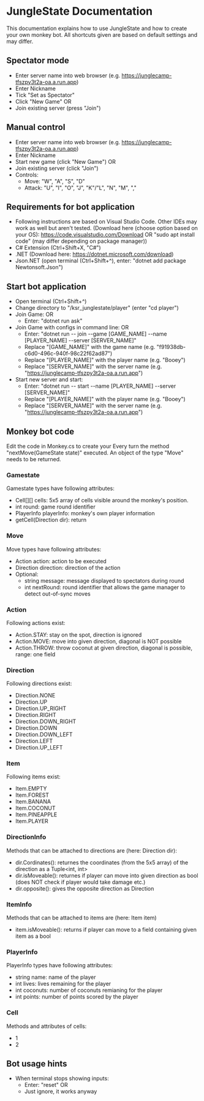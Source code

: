 # JungleState Documentation
This documentation explains how to use JungleState and how to create your own monkey bot. All shortcuts given are based on default settings and may differ.

## Spectator mode
* Enter server name into web browser (e.g. https://junglecamp-tfszpy3t2a-oa.a.run.app)
* Enter Nickname
* Tick "Set as Spectator"
* Click "New Game" OR
* Join existing server (press "Join")

## Manual control
* Enter server name into web browser (e.g. https://junglecamp-tfszpy3t2a-oa.a.run.app)
* Enter Nickname
* Start new game (click "New Game") OR
* Join existing server (click "Join")
* Controls:
    * Move: "W", "A", "S", "D"
    * Attack: "U", "I", "O", "J", "K"/"L", "N", "M", ","

## Requirements for bot application
* Following instructions are based on Visual Studio Code. Other IDEs may work as well but aren't tested. (Download here (choose option based on your OS): https://code.visualstudio.com/Download OR "sudo apt install code" (may differ depending on package manager))
* C# Extension (Ctrl+Shift+X, "C#")
* .NET (Download here: https://dotnet.microsoft.com/download)
* Json.NET (open terminal (Ctrl+Shift+^), enter: "dotnet add package Newtonsoft.Json")

## Start bot application
* Open terminal (Ctrl+Shift+^)
* Change directory to "/ksr_junglestate/player" (enter "cd player")
* Join Game: OR
    * Enter: "dotnet run ask"
* Join Game with configs in command line: OR
    * Enter: "dotnet run -- join --game [GAME_NAME]  --name [PLAYER_NAME] --server [SERVER_NAME]"
    * Replace "[GAME_NAME]" with the game name (e.g. "f91938db-c6d0-496c-940f-98c22f62ad87")
    * Replace "[PLAYER_NAME]" with the player name (e.g. "Booey")
    * Replace "[SERVER_NAME]" with the server name (e.g. "https://junglecamp-tfszpy3t2a-oa.a.run.app")
* Start new server and start:
    * Enter: "dotnet run -- start --name [PLAYER_NAME] --server [SERVER_NAME]"
    * Replace "[PLAYER_NAME]" with the player name (e.g. "Booey")
    * Replace "[SERVER_NAME]" with the server name (e.g. "https://junglecamp-tfszpy3t2a-oa.a.run.app")

## Monkey bot code
Edit the code in Monkey.cs to create your
Every turn the method "nextMove(GameState state)" executed. An object of the type "Move" needs to be returned.

### Gamestate
Gamestate types have following attributes:
* Cell[][] cells: 5x5 array of cells visible around the monkey's position.
* int round: game round identifier
* PlayerInfo playerInfo: monkey's own player information
* getCell(Direction dir): return

### Move
Move types have following attributes:
* Action action: action to be executed
* Direction direction: direction of the action
* Optional:
    * string message: message displayed to spectators during round
    * int nextRound: round identifier that allows the game manager to detect out-of-sync moves

### Action
Following actions exist:
* Action.STAY: stay on the spot, direction is ignored
* Action.MOVE: move into given direction, diagonal is NOT possible
* Action.THROW: throw coconut at given direction, diagonal is possible, range: one field

### Direction
Following directions exist:
* Direction.NONE
* Direction.UP
* Direction.UP_RIGHT
* Direction.RIGHT
* Direction.DOWN_RIGHT
* Direction.DOWN
* Direction.DOWN_LEFT
* Direction.LEFT
* Direction.UP_LEFT

### Item
Following items exist:
* Item.EMPTY
* Item.FOREST
* Item.BANANA
* Item.COCONUT
* Item.PINEAPPLE
* Item.PLAYER

### DirectionInfo
Methods that can be attached to directions are (here: Direction dir):
* dir.Cordinates(): returnes the coordinates (from the 5x5 array) of the direction as a Tuple<int, int>
* dir.isMoveable(): returnes if player can move into given direction as bool (does NOT check if player would take damage etc.)
* dir.opposite(): gives the opposite direction as Direction

### ItemInfo
Methods that can be attached to items are (here: Item item)
* item.isMoveable(): returns if player can move to a field containing given item as a bool

### PlayerInfo
PlayerInfo types have following attributes:
* string name: name of the player
* int lives: lives remaining for the player
* int coconuts: number of coconuts remianing for the player
* int points: number of points scored by the player

### Cell
Methods and attributes of cells:
* 1
* 2

## Bot usage hints
* When terminal stops showing inputs:
    * Enter: "reset" OR
    * Just ignore, it works anyway
